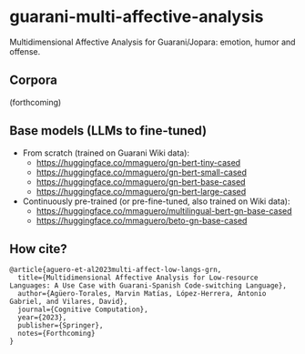 # guarani-multi-affective-analysis
Multidimensional Affective Analysis for Guarani/Jopara: emotion, humor and offense.

## Corpora
(forthcoming)

## Base models (LLMs to fine-tuned)
- From scratch (trained on Guarani Wiki data):
    - https://huggingface.co/mmaguero/gn-bert-tiny-cased
    - https://huggingface.co/mmaguero/gn-bert-small-cased
    - https://huggingface.co/mmaguero/gn-bert-base-cased
    - https://huggingface.co/mmaguero/gn-bert-large-cased
- Continuously pre-trained (or pre-fine-tuned, also trained on Wiki data):
    - https://huggingface.co/mmaguero/multilingual-bert-gn-base-cased
    - https://huggingface.co/mmaguero/beto-gn-base-cased

## How cite?

```
@article{aguero-et-al2023multi-affect-low-langs-grn,
  title={Multidimensional Affective Analysis for Low-resource Languages: A Use Case with Guarani-Spanish Code-switching Language},
  author={Agüero-Torales, Marvin Matías, López-Herrera, Antonio Gabriel, and Vilares, David},
  journal={Cognitive Computation},
  year={2023},
  publisher={Springer},
  notes={Forthcoming}
}
```

